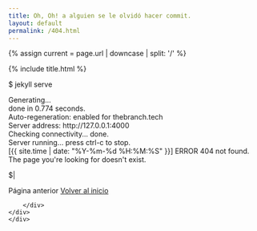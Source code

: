 ```yaml
---
title: Oh, Oh! a alguien se le olvidó hacer commit.
layout: default
permalink: /404.html
---
```

{% assign current = page.url | downcase | split: '/' %}
<section class="section-padding">
    <div class="container">
    {% include title.html %}
        <div class="window">
            <div class="terminal">
                <p class="command">$ jekyll serve</p>
                <p class="log">
                <span>
                    Generating...<br />
                    done in 0.774 seconds.<br />
                    Auto-regeneration: enabled for thebranch.tech<br />
                    Server address: http://127.0.0.1:4000<br />
                    Checking connectivity... done.<br />
                    Server running... press ctrl-c to stop.<br />
                    [{{ site.time | date: "%Y-%m-%d %H:%M:%S" }}] ERROR 404 not found. <br />
                    The page you're looking for doesn't exist.
                </span>
                </p>
                <p class="command">$<span class="blink_me">|</span></p> 
            </div>
        </div>
        <div class="row text-center">
        <div class="col-12 text-center">
            <a onclick="window.history.back()" class="btn btn-common text-white"><i class="fas fa-arrow-left"></i>Página anterior</a>
          <a href="{{ site.baseurl }}" class="btn btn-common"><i class="fas fa-home"></i>Volver al inicio</a>
          
        </div>
    </div>
    </div>    
</section>

